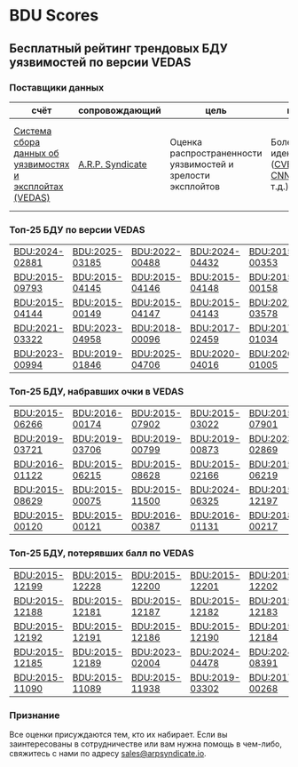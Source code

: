 
# BDU Scores
## Бесплатный рейтинг трендовых БДУ уязвимостей по версии VEDAS

### Поставщики данных
| счёт | cопровождающий | цель | покрытие | определение | частота |
| ----- | ---------- | ------- | -------- | ----------- | --------- |
| [Система сбора данных об уязвимостях и эксплойтах (VEDAS)](https://vedas.arpsyndicate.io) | [A.R.P. Syndicate](https://www.arpsyndicate.io) | Оценка распространенности уязвимостей и зрелости эксплойтов | Более 150 идентификаторов ([CVE](https://github.com/ARPSyndicate/cve-scores), [EUVD](https://github.com/ARPSyndicate/euvd-scores), [CNNVD](https://github.com/ARPSyndicate/cnnvd-scores), [BDU](https://github.com/ARPSyndicate/bdu-scores) и т.д.) | Аналитические данные с открытым исходным кодом (OSINT), полученные от [Exploit Observer](https://www.exploit.observer) | 12-16 часов |



<h3>Топ-25 БДУ по версии VEDAS</h3>

<table>
  <tr>
    <td><a href='https://vedas.arpsyndicate.io/?vuln=BDU:2024-02881'>BDU:2024-02881</a></td>
    <td><a href='https://vedas.arpsyndicate.io/?vuln=BDU:2025-03185'>BDU:2025-03185</a></td>
    <td><a href='https://vedas.arpsyndicate.io/?vuln=BDU:2022-00488'>BDU:2022-00488</a></td>
    <td><a href='https://vedas.arpsyndicate.io/?vuln=BDU:2024-04432'>BDU:2024-04432</a></td>
    <td><a href='https://vedas.arpsyndicate.io/?vuln=BDU:2015-00353'>BDU:2015-00353</a></td>
  </tr>
  <tr>
    <td><a href='https://vedas.arpsyndicate.io/?vuln=BDU:2015-09793'>BDU:2015-09793</a></td>
    <td><a href='https://vedas.arpsyndicate.io/?vuln=BDU:2015-04145'>BDU:2015-04145</a></td>
    <td><a href='https://vedas.arpsyndicate.io/?vuln=BDU:2015-04146'>BDU:2015-04146</a></td>
    <td><a href='https://vedas.arpsyndicate.io/?vuln=BDU:2015-04148'>BDU:2015-04148</a></td>
    <td><a href='https://vedas.arpsyndicate.io/?vuln=BDU:2015-00158'>BDU:2015-00158</a></td>
  </tr>
  <tr>
    <td><a href='https://vedas.arpsyndicate.io/?vuln=BDU:2015-04144'>BDU:2015-04144</a></td>
    <td><a href='https://vedas.arpsyndicate.io/?vuln=BDU:2015-00149'>BDU:2015-00149</a></td>
    <td><a href='https://vedas.arpsyndicate.io/?vuln=BDU:2015-04147'>BDU:2015-04147</a></td>
    <td><a href='https://vedas.arpsyndicate.io/?vuln=BDU:2015-04143'>BDU:2015-04143</a></td>
    <td><a href='https://vedas.arpsyndicate.io/?vuln=BDU:2021-03578'>BDU:2021-03578</a></td>
  </tr>
  <tr>
    <td><a href='https://vedas.arpsyndicate.io/?vuln=BDU:2021-03322'>BDU:2021-03322</a></td>
    <td><a href='https://vedas.arpsyndicate.io/?vuln=BDU:2023-04958'>BDU:2023-04958</a></td>
    <td><a href='https://vedas.arpsyndicate.io/?vuln=BDU:2018-00096'>BDU:2018-00096</a></td>
    <td><a href='https://vedas.arpsyndicate.io/?vuln=BDU:2017-02459'>BDU:2017-02459</a></td>
    <td><a href='https://vedas.arpsyndicate.io/?vuln=BDU:2017-01034'>BDU:2017-01034</a></td>
  </tr>
  <tr>
    <td><a href='https://vedas.arpsyndicate.io/?vuln=BDU:2023-00994'>BDU:2023-00994</a></td>
    <td><a href='https://vedas.arpsyndicate.io/?vuln=BDU:2019-01846'>BDU:2019-01846</a></td>
    <td><a href='https://vedas.arpsyndicate.io/?vuln=BDU:2025-04706'>BDU:2025-04706</a></td>
    <td><a href='https://vedas.arpsyndicate.io/?vuln=BDU:2020-04016'>BDU:2020-04016</a></td>
    <td><a href='https://vedas.arpsyndicate.io/?vuln=BDU:2020-01005'>BDU:2020-01005</a></td>
  </tr>
</table>


<h3>Топ-25 БДУ, набравших очки в VEDAS</h3>

<table>
  <tr>
    <td><a href='https://vedas.arpsyndicate.io/?vuln=BDU:2015-06266'>BDU:2015-06266</a></td>
    <td><a href='https://vedas.arpsyndicate.io/?vuln=BDU:2016-00174'>BDU:2016-00174</a></td>
    <td><a href='https://vedas.arpsyndicate.io/?vuln=BDU:2015-07902'>BDU:2015-07902</a></td>
    <td><a href='https://vedas.arpsyndicate.io/?vuln=BDU:2015-03022'>BDU:2015-03022</a></td>
    <td><a href='https://vedas.arpsyndicate.io/?vuln=BDU:2015-07901'>BDU:2015-07901</a></td>
  </tr>
  <tr>
    <td><a href='https://vedas.arpsyndicate.io/?vuln=BDU:2019-03721'>BDU:2019-03721</a></td>
    <td><a href='https://vedas.arpsyndicate.io/?vuln=BDU:2019-03706'>BDU:2019-03706</a></td>
    <td><a href='https://vedas.arpsyndicate.io/?vuln=BDU:2019-00799'>BDU:2019-00799</a></td>
    <td><a href='https://vedas.arpsyndicate.io/?vuln=BDU:2019-00873'>BDU:2019-00873</a></td>
    <td><a href='https://vedas.arpsyndicate.io/?vuln=BDU:2023-02869'>BDU:2023-02869</a></td>
  </tr>
  <tr>
    <td><a href='https://vedas.arpsyndicate.io/?vuln=BDU:2016-01122'>BDU:2016-01122</a></td>
    <td><a href='https://vedas.arpsyndicate.io/?vuln=BDU:2015-06215'>BDU:2015-06215</a></td>
    <td><a href='https://vedas.arpsyndicate.io/?vuln=BDU:2015-08628'>BDU:2015-08628</a></td>
    <td><a href='https://vedas.arpsyndicate.io/?vuln=BDU:2015-02166'>BDU:2015-02166</a></td>
    <td><a href='https://vedas.arpsyndicate.io/?vuln=BDU:2015-06219'>BDU:2015-06219</a></td>
  </tr>
  <tr>
    <td><a href='https://vedas.arpsyndicate.io/?vuln=BDU:2015-08629'>BDU:2015-08629</a></td>
    <td><a href='https://vedas.arpsyndicate.io/?vuln=BDU:2015-00075'>BDU:2015-00075</a></td>
    <td><a href='https://vedas.arpsyndicate.io/?vuln=BDU:2015-11500'>BDU:2015-11500</a></td>
    <td><a href='https://vedas.arpsyndicate.io/?vuln=BDU:2024-06325'>BDU:2024-06325</a></td>
    <td><a href='https://vedas.arpsyndicate.io/?vuln=BDU:2015-12197'>BDU:2015-12197</a></td>
  </tr>
  <tr>
    <td><a href='https://vedas.arpsyndicate.io/?vuln=BDU:2015-00120'>BDU:2015-00120</a></td>
    <td><a href='https://vedas.arpsyndicate.io/?vuln=BDU:2015-00121'>BDU:2015-00121</a></td>
    <td><a href='https://vedas.arpsyndicate.io/?vuln=BDU:2016-00387'>BDU:2016-00387</a></td>
    <td><a href='https://vedas.arpsyndicate.io/?vuln=BDU:2016-01131'>BDU:2016-01131</a></td>
    <td><a href='https://vedas.arpsyndicate.io/?vuln=BDU:2018-00217'>BDU:2018-00217</a></td>
  </tr>
</table>


<h3>Топ-25 БДУ, потерявших балл по VEDAS</h3>

<table>
  <tr>
    <td><a href='https://vedas.arpsyndicate.io/?vuln=BDU:2015-12199'>BDU:2015-12199</a></td>
    <td><a href='https://vedas.arpsyndicate.io/?vuln=BDU:2015-12228'>BDU:2015-12228</a></td>
    <td><a href='https://vedas.arpsyndicate.io/?vuln=BDU:2015-12200'>BDU:2015-12200</a></td>
    <td><a href='https://vedas.arpsyndicate.io/?vuln=BDU:2015-12201'>BDU:2015-12201</a></td>
    <td><a href='https://vedas.arpsyndicate.io/?vuln=BDU:2015-12202'>BDU:2015-12202</a></td>
  </tr>
  <tr>
    <td><a href='https://vedas.arpsyndicate.io/?vuln=BDU:2015-12188'>BDU:2015-12188</a></td>
    <td><a href='https://vedas.arpsyndicate.io/?vuln=BDU:2015-12181'>BDU:2015-12181</a></td>
    <td><a href='https://vedas.arpsyndicate.io/?vuln=BDU:2015-12187'>BDU:2015-12187</a></td>
    <td><a href='https://vedas.arpsyndicate.io/?vuln=BDU:2015-12182'>BDU:2015-12182</a></td>
    <td><a href='https://vedas.arpsyndicate.io/?vuln=BDU:2015-12183'>BDU:2015-12183</a></td>
  </tr>
  <tr>
    <td><a href='https://vedas.arpsyndicate.io/?vuln=BDU:2015-12192'>BDU:2015-12192</a></td>
    <td><a href='https://vedas.arpsyndicate.io/?vuln=BDU:2015-12191'>BDU:2015-12191</a></td>
    <td><a href='https://vedas.arpsyndicate.io/?vuln=BDU:2015-12186'>BDU:2015-12186</a></td>
    <td><a href='https://vedas.arpsyndicate.io/?vuln=BDU:2015-12190'>BDU:2015-12190</a></td>
    <td><a href='https://vedas.arpsyndicate.io/?vuln=BDU:2015-12184'>BDU:2015-12184</a></td>
  </tr>
  <tr>
    <td><a href='https://vedas.arpsyndicate.io/?vuln=BDU:2015-12185'>BDU:2015-12185</a></td>
    <td><a href='https://vedas.arpsyndicate.io/?vuln=BDU:2015-12189'>BDU:2015-12189</a></td>
    <td><a href='https://vedas.arpsyndicate.io/?vuln=BDU:2023-02004'>BDU:2023-02004</a></td>
    <td><a href='https://vedas.arpsyndicate.io/?vuln=BDU:2024-04478'>BDU:2024-04478</a></td>
    <td><a href='https://vedas.arpsyndicate.io/?vuln=BDU:2024-08391'>BDU:2024-08391</a></td>
  </tr>
  <tr>
    <td><a href='https://vedas.arpsyndicate.io/?vuln=BDU:2015-11090'>BDU:2015-11090</a></td>
    <td><a href='https://vedas.arpsyndicate.io/?vuln=BDU:2015-11089'>BDU:2015-11089</a></td>
    <td><a href='https://vedas.arpsyndicate.io/?vuln=BDU:2015-11938'>BDU:2015-11938</a></td>
    <td><a href='https://vedas.arpsyndicate.io/?vuln=BDU:2019-03302'>BDU:2019-03302</a></td>
    <td><a href='https://vedas.arpsyndicate.io/?vuln=BDU:2017-00268'>BDU:2017-00268</a></td>
  </tr>
</table>


### Признание
Все оценки присуждаются тем, кто их набирает.
Если вы заинтересованы в сотрудничестве или вам нужна помощь в чем-либо, свяжитесь с нами по адресу [sales@arpsyndicate.io](mailto:sales@arpsyndicate.io).

